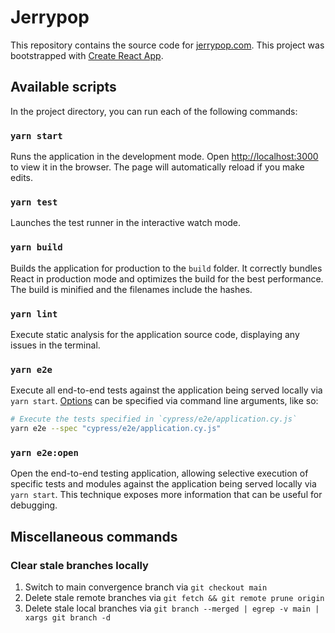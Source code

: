 # Jerrypop

This repository contains the source code for [jerrypop.com](https://jerrypop.com). This project was bootstrapped with [Create React App](https://createreactapp.dev/).

## Available scripts

In the project directory, you can run each of the following commands:

### `yarn start`

Runs the application in the development mode. Open [http://localhost:3000](http://localhost:3000) to view it in the browser. The page will automatically reload if you make edits.

### `yarn test`

Launches the test runner in the interactive watch mode.

### `yarn build`

Builds the application for production to the `build` folder. It correctly bundles React in production mode and optimizes the build for the best performance. The build is minified and the filenames include the hashes.

### `yarn lint`

Execute static analysis for the application source code, displaying any issues in the terminal.

### `yarn e2e`

Execute all end-to-end tests against the application being served locally via `yarn start`. [Options](https://docs.cypress.io/guides/guides/command-line#cypress-run) can be specified via command line arguments, like so:

```bash
# Execute the tests specified in `cypress/e2e/application.cy.js`
yarn e2e --spec "cypress/e2e/application.cy.js"
```

### `yarn e2e:open`

Open the end-to-end testing application, allowing selective execution of specific tests and modules against the application being served locally via `yarn start`. This technique exposes more information that can be useful for debugging.

## Miscellaneous commands

### Clear stale branches locally

1. Switch to main convergence branch via `git checkout main`
1. Delete stale remote branches via `git fetch && git remote prune origin`
1. Delete stale local branches via `git branch --merged | egrep -v main | xargs git branch -d`
